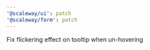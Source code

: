 ```yaml
---
'@scaleway/ui': patch
'@scaleway/form': patch
---
```


Fix flickering effect on tooltip when un-hovering

